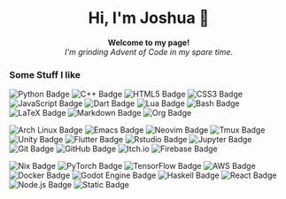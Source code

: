 <h1 align="center">Hi, I'm Joshua 👋</h1>
<p align="center">
  <b>Welcome to my page!</b><br>
  <i>I'm grinding Advent of Code in my spare time.</i>
</p>

### Some Stuff I like

![Python Badge](https://img.shields.io/badge/Python-3776AB?logo=python&logoColor=fff&style=flat-square)
![C++ Badge](https://img.shields.io/badge/C%2B%2B-00599C?logo=cplusplus&logoColor=fff&style=flat-square)
![HTML5 Badge](https://img.shields.io/badge/HTML5-E34F26?logo=html5&logoColor=fff&style=flat-square)
![CSS3 Badge](https://img.shields.io/badge/CSS3-1572B6?logo=css3&logoColor=fff&style=flat-square)
![JavaScript Badge](https://img.shields.io/badge/JavaScript-F7DF1E?logo=javascript&logoColor=000&style=flat-square)
![Dart Badge](https://img.shields.io/badge/Dart-0175C2?logo=dart&logoColor=fff&style=flat-square)
![Lua Badge](https://img.shields.io/badge/Lua-2C2D72?logo=lua&logoColor=fff&style=flat-square)
![Bash Badge](https://img.shields.io/badge/Bash%20Script-4EAA25?logo=gnubash&logoColor=fff&style=flat-square)
![LaTeX Badge](https://img.shields.io/badge/LaTeX-008080?logo=latex&logoColor=fff&style=flat-square)
![Markdown Badge](https://img.shields.io/badge/Markdown-000?logo=markdown&logoColor=fff&style=flat-square)
![Org Badge](https://img.shields.io/badge/Org%20Mode-red?style=flat-square&logo=org&logoColor=fff&color=%2377AA99)

![Arch Linux Badge](https://img.shields.io/badge/Arch%20Linux-1793D1?logo=archlinux&logoColor=fff&style=flat-square)
![Emacs Badge](https://img.shields.io/badge/Emacs-7F5AB6?style=flat-square&logo=gnu%20emacs&logoColor=fff)
![Neovim Badge](https://img.shields.io/badge/Neovim-57A143?logo=neovim&logoColor=fff&style=flat-square)
![Tmux Badge](https://img.shields.io/badge/TMUX-white?style=flat-square&logo=tmux)
![Unity Badge](https://img.shields.io/badge/Unity-FFF?logo=unity&logoColor=000&style=flat-square)
![Flutter Badge](https://img.shields.io/badge/Flutter-02569B?logo=flutter&logoColor=fff&style=flat-square)
![Rstudio Badge](https://img.shields.io/badge/RStudio-red?style=flat-square&logo=r&logoColor=fff&color=276DC3)
![Jupyter Badge](https://img.shields.io/badge/Jupyter-F37626?logo=jupyter&logoColor=fff&style=flat-square)
![Git Badge](https://img.shields.io/badge/Git-F05032?logo=git&logoColor=fff&style=flat-square)
![GitHub Badge](https://img.shields.io/badge/GitHub-181717?logo=github&logoColor=fff&style=flat-square)
![Itch.io](https://img.shields.io/badge/Itch.io-FA5C5C?style=flat-square&logo=itchdotio&logoColor=white)
![Firebase Badge](https://img.shields.io/badge/Firebase-FFCA28?logo=firebase&logoColor=000&style=flat-square)

![Nix Badge](https://img.shields.io/badge/NixOS-red?style=flat-square&logo=nixos&logoColor=fff&color=%235277C3)
![PyTorch Badge](https://img.shields.io/badge/PyTorch-EE4C2C?logo=pytorch&logoColor=fff&style=flat-square)
![TensorFlow Badge](https://img.shields.io/badge/TensorFlow-FF6F00?logo=tensorflow&logoColor=fff&style=flat-square)
![AWS Badge](https://img.shields.io/badge/Amazon%20AWS-232F3E?style=flat-square&logo=amazon%20web%20services&logoColor=fff)
![Docker Badge](https://img.shields.io/badge/Docker-2496ED?logo=docker&logoColor=fff&style=flat-square)
![Godot Engine Badge](https://img.shields.io/badge/Godot%20Engine-478CBF?logo=godotengine&logoColor=fff&style=flat-square)
![Haskell Badge](https://img.shields.io/badge/Haskell-5D4F85?logo=haskell&logoColor=fff&style=flat-square)
![React Badge](https://img.shields.io/badge/React-61DAFB?logo=react&logoColor=000&style=flat-square)
![Node.js Badge](https://img.shields.io/badge/Node.js-393?logo=nodedotjs&logoColor=fff&style=flat-square)
![Static Badge](https://img.shields.io/badge/Three.js-red?style=flat-square&logo=three.js&logoColor=fff&color=%23000000)
